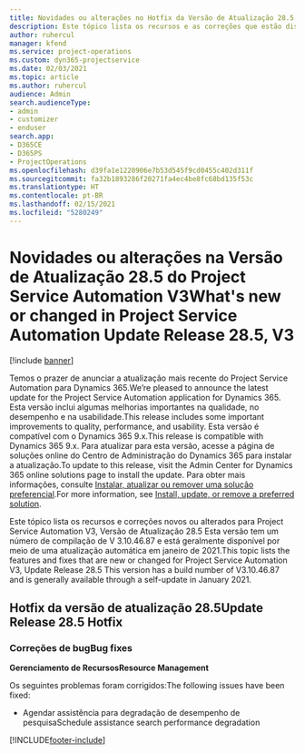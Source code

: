 ```yaml
---
title: Novidades ou alterações no Hotfix da Versão de Atualização 28.5 do Project Service Automation V3
description: Este tópico lista os recursos e as correções que estão disponíveis no Hotfix da Versão de Atualização 28.5 do Project Service Automation V3.
author: ruhercul
manager: kfend
ms.service: project-operations
ms.custom: dyn365-projectservice
ms.date: 02/03/2021
ms.topic: article
ms.author: ruhercul
audience: Admin
search.audienceType:
- admin
- customizer
- enduser
search.app:
- D365CE
- D365PS
- ProjectOperations
ms.openlocfilehash: d39fa1e1220906e7b53d545f9cd0455c402d311f
ms.sourcegitcommit: fa32b1893286f20271fa4ec4be8fc68bd135f53c
ms.translationtype: HT
ms.contentlocale: pt-BR
ms.lasthandoff: 02/15/2021
ms.locfileid: "5280249"
---
```

# <a name="whats-new-or-changed-in-project-service-automation-update-release-285-v3"></a><span data-ttu-id="c1daf-103">Novidades ou alterações na Versão de Atualização 28.5 do Project Service Automation V3</span><span class="sxs-lookup"><span data-stu-id="c1daf-103">What's new or changed in Project Service Automation Update Release 28.5, V3</span></span>

[!include [banner](../includes/psa-now-project-operations.md)]

<span data-ttu-id="c1daf-104">Temos o prazer de anunciar a atualização mais recente do Project Service Automation para Dynamics 365.</span><span class="sxs-lookup"><span data-stu-id="c1daf-104">We’re pleased to announce the latest update for the Project Service Automation application for Dynamics 365.</span></span> <span data-ttu-id="c1daf-105">Esta versão inclui algumas melhorias importantes na qualidade, no desempenho e na usabilidade.</span><span class="sxs-lookup"><span data-stu-id="c1daf-105">This release includes some important improvements to quality, performance, and usability.</span></span> <span data-ttu-id="c1daf-106">Esta versão é compatível com o Dynamics 365 9.x.</span><span class="sxs-lookup"><span data-stu-id="c1daf-106">This release is compatible with Dynamics 365 9.x.</span></span> <span data-ttu-id="c1daf-107">Para atualizar para esta versão, acesse a página de soluções online do Centro de Administração do Dynamics 365 para instalar a atualização.</span><span class="sxs-lookup"><span data-stu-id="c1daf-107">To update to this release, visit the Admin Center for Dynamics 365 online solutions page to install the update.</span></span> <span data-ttu-id="c1daf-108">Para obter mais informações, consulte [Instalar, atualizar ou remover uma solução preferencial](https://docs.microsoft.com/power-platform/admin/install-remove-preferred-solution).</span><span class="sxs-lookup"><span data-stu-id="c1daf-108">For more information, see [Install, update, or remove a preferred solution](https://docs.microsoft.com/power-platform/admin/install-remove-preferred-solution).</span></span>

<span data-ttu-id="c1daf-109">Este tópico lista os recursos e correções novos ou alterados para Project Service Automation V3, Versão de Atualização 28.5 Esta versão tem um número de compilação de V 3.10.46.87 e está geralmente disponível por meio de uma atualização automática em janeiro de 2021.</span><span class="sxs-lookup"><span data-stu-id="c1daf-109">This topic lists the features and fixes that are new or changed for Project Service Automation V3, Update Release 28.5 This version has a build number of V3.10.46.87 and is generally available through a self-update in January 2021.</span></span>

## <a name="update-release-285-hotfix"></a><span data-ttu-id="c1daf-110">Hotfix da versão de atualização 28.5</span><span class="sxs-lookup"><span data-stu-id="c1daf-110">Update Release 28.5 Hotfix</span></span>

### <a name="bug-fixes"></a><span data-ttu-id="c1daf-111">Correções de bug</span><span class="sxs-lookup"><span data-stu-id="c1daf-111">Bug fixes</span></span>

<span data-ttu-id="c1daf-112">**Gerenciamento de Recursos**</span><span class="sxs-lookup"><span data-stu-id="c1daf-112">**Resource Management**</span></span>

<span data-ttu-id="c1daf-113">Os seguintes problemas foram corrigidos:</span><span class="sxs-lookup"><span data-stu-id="c1daf-113">The following issues have been fixed:</span></span>

- <span data-ttu-id="c1daf-114">Agendar assistência para degradação de desempenho de pesquisa</span><span class="sxs-lookup"><span data-stu-id="c1daf-114">Schedule assistance search performance degradation</span></span>



[!INCLUDE[footer-include](../includes/footer-banner.md)]